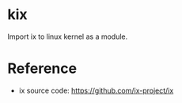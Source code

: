 # kix
Import ix to linux kernel as a module.

# Reference
- ix source code: https://github.com/ix-project/ix
